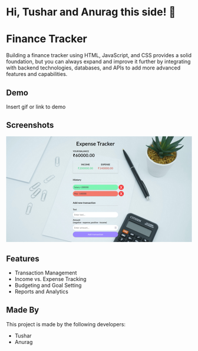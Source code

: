 
# Hi, Tushar and Anurag this side! 👋


# Finance Tracker

Building a finance tracker using HTML, JavaScript, and CSS provides a solid foundation, but you can always expand and improve it further by integrating with backend technologies, databases, and APIs to add more advanced features and capabilities.

## Demo

Insert gif or link to demo


## Screenshots

![App Screenshot](https://raw.githubusercontent.com/sairol/extra/main/Screenshot%20from%202023-06-24%2013-09-06.png)


## Features

- Transaction Management
- Income vs. Expense Tracking
- Budgeting and Goal Setting
- Reports and Analytics


## Made By

This project is made by the following developers:

- Tushar
- Anurag

